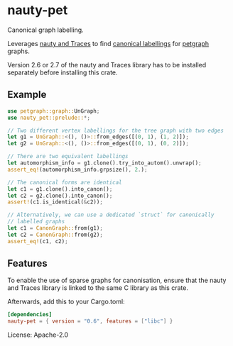 # nauty-pet

Canonical graph labelling.

Leverages [nauty and Traces](http://pallini.di.uniroma1.it/) to
find [canonical
labellings](https://en.wikipedia.org/wiki/Graph_canonization) for
[petgraph](https://github.com/petgraph/petgraph) graphs.

Version 2.6 or 2.7 of the nauty and Traces library has to be
installed separately before installing this crate.

## Example

```rust
use petgraph::graph::UnGraph;
use nauty_pet::prelude::*;

// Two different vertex labellings for the tree graph with two edges
let g1 = UnGraph::<(), ()>::from_edges([(0, 1), (1, 2)]);
let g2 = UnGraph::<(), ()>::from_edges([(0, 1), (0, 2)]);

// There are two equivalent labellings
let automorphism_info = g1.clone().try_into_autom().unwrap();
assert_eq!(automorphism_info.grpsize(), 2.);

// The canonical forms are identical
let c1 = g1.clone().into_canon();
let c2 = g2.clone().into_canon();
assert!(c1.is_identical(&c2));

// Alternatively, we can use a dedicated `struct` for canonically
// labelled graphs
let c1 = CanonGraph::from(g1);
let c2 = CanonGraph::from(g2);
assert_eq!(c1, c2);
```

## Features

To enable the use of sparse graphs for canonisation, ensure that
the nauty and Traces library is linked to the same C library as
this crate.

Afterwards, add this to your Cargo.toml:
```toml
[dependencies]
nauty-pet = { version = "0.6", features = ["libc"] }
```

License: Apache-2.0
